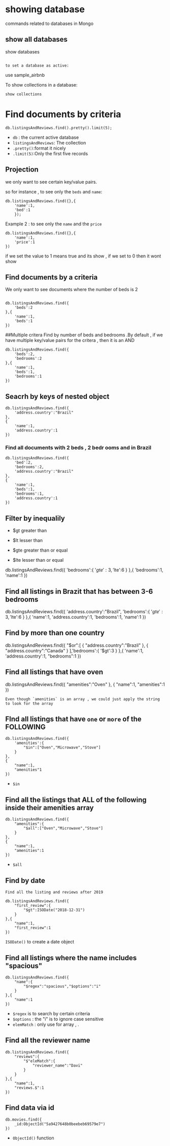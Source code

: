 # showing database

commands related to databases in Mongo

## show all databases

show databases

```

to set a database as active:
```

use sample_airbnb

To show collections in a database:

```
show collections
```

# Find documents by criteria

```
db.listingsAndReviews.find().pretty().limit(5);
```

- `db` : the current active database
- `listingsAndReviews`: The collection
- `.pretty()`:format it nicely
- `.limit(5)`:Only the first five records

## Projection

we only want to see certain key/value pairs.

so for instance , to see only the `beds` and `name`:

```
db.listingsAndReviews.find({},{
    'name':1,
    'bed':1
    });
```

Example 2 : to see only the `name` and the `price`

```
db.listingsAndReviews.find({},{
    'name':1,
    'price':1
})
```

if we set the value to 1 means true and its show , if we set to 0 then it wont show

## Find documents by a criteria

We only want to see documents where the number of beds is 2

```

db.listingsAndReviews.find({
    'beds':2
},{
    'name':1,
    'beds':1
})
```

##Multiple critera
Find by number of beds and bedrooms .By default , if we have multiple key/value pairs for the critera , then it is an AND

```
db.listingsAndReviews.find({
    'beds':2,
    'bedrooms':2
},{
    'name':1,
    'beds':1,
    'bedrooms':1
})
```

## Seacrh by keys of nested object

```
db.listingsAndReviews.find({
    'address.country':"Brazil"
},
{
    'name':1,
    'address.country':1
})
```

### Find all documents with 2 beds , 2 bedr ooms and in Brazil

```
db.listingsAndReviews.find({
    'bed':2,
    'bedrooms':2,
    'address.country':"Brazil"
},
{
    'name':1,
    'beds':1,
    'bedrooms':1,
    'address.country':1
})
```

## Filter by inequalily

- $gt greater than
- $lt lesser than

- $gte greater than or equal
- $lte lesser than or equal

db.listingsAndReviews.find({
'bedrooms':{
'$gte':3,
        '$lte':6
}
},{
'bedrooms':1,
'name':1
})

## Find all listings in Brazit that has between 3-6 bedrooms

db.listingsAndReviews.find({
'address.country':"Brazil",
'bedrooms':{
'$gte':3,
        '$lte':6
}
},{
'name':1,
'address.country':1,
'bedrooms':1,
'name':1
})

## Find by more than one country

db.listingsAndReviews.find({
"$or":[
        {
            "address.country":"Brazil"
        },
        {
            "address.country":"Canada"
        }
    ],'bedrooms':{
        '$gt':3
}
},{
'name':1,
'address.country':1,
"bedrooms":1
})

## Find all listings that have oven

db.listingsAndReviews.find({
"amenities":"Oven"
},
{
"name":1,
"amenities":1
})

```
Even though `amenities` is an array , we could just apply the string to look for the array

```

## FInd all listings that have `one` or `more` of the FOLLOWING

```
db.listingsAndReviews.find({
    'amenities':{
        "$in":["Oven","Microwave","Stove"]
    }
},
{
    "name":1,
    "amenities"1
})

```

- `$in`

## Find all the listings that ALL of the following inside their amenities array

```
db.listingsAndReviews.find({
    "amenities":{
        "$all":["Oven","Microwave","Stove"]
    }
},
{
    "name":1,
    "amenities":1
})
```

- `$all`

## Find by date

`Find all the listing and reviews after 2019`

```
db.listingsAndReviews.find({
    "first_review":{
        "$gt":ISODate("2018-12-31")
    }
},{
    "name":1,
    "first_review":1
})

```

`ISODate()` to create a date object

## Find all listings where the name includes "spacious"

```
db.listingsAndReviews.find({
    "name":{
        "$regex":"spacious","$options":"i"
    }
},{
    "name":1
})

```

- `$regex` is to search by certain criteria
- `$options` : the "i" is to ignore case sensitive
- `elemMatch` : only use for array , .

## Find all the reviewer name

```
db.listingsAndReviews.find({
    "reviews":{
        "$"eleMatch":{
            "reviewer_name":"Davi"
        }
    }
},{
    "name":1,
    "reviews.$":1
})
```

## Find data via id

```
db.movies.find({
    _id:ObjectId("5a9427648b0beebeb69579e7")
})
```

- `ObjectId()` function
